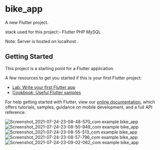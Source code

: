 # bike_app

A new Flutter project.

 stack used for this project:-
Flutter
PHP
MySQL

Note: Server is hosted on localhost . 

## Getting Started

This project is a starting point for a Flutter application.

A few resources to get you started if this is your first Flutter project:

- [Lab: Write your first Flutter app](https://flutter.dev/docs/get-started/codelab)
- [Cookbook: Useful Flutter samples](https://flutter.dev/docs/cookbook)

For help getting started with Flutter, view our
[online documentation](https://flutter.dev/docs), which offers tutorials,
samples, guidance on mobile development, and a full API reference.

![Screenshot_2021-07-24-23-08-48-570_com example bike_app](https://user-images.githubusercontent.com/87909805/126877191-6cdb0873-8ec1-44e8-a815-2e466377c38c.jpg)
![Screenshot_2021-07-24-23-08-50-949_com example bike_app](https://user-images.githubusercontent.com/87909805/126877192-9aaba933-0241-4fcd-9292-fbd768edb8e0.jpg)
![Screenshot_2021-07-24-23-08-55-513_com example bike_app](https://user-images.githubusercontent.com/87909805/126877194-7716efb8-9567-4bb6-9be8-206ff3f55ddf.jpg)
![Screenshot_2021-07-24-23-08-57-796_com example bike_app](https://user-images.githubusercontent.com/87909805/126877196-0bb7aabb-44ac-424a-8b9e-50cf49f15750.jpg)
![Screenshot_2021-07-24-23-09-02-062_com example bike_app](https://user-images.githubusercontent.com/87909805/126877197-b5e7c69e-265d-49e2-80d9-1c6c14a8ded1.jpg)


